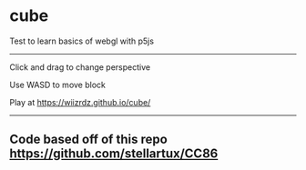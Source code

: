 # cube
Test to learn basics of webgl with p5js
_______
Click and drag to change perspective

Use WASD to move block

Play at https://wiizrdz.github.io/cube/

_______
## Code based off of this repo https://github.com/stellartux/CC86
